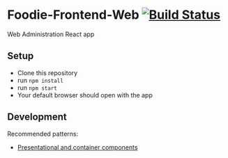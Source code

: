 # Foodie-Frontend-Web [![Build Status](https://travis-ci.org/TP-Foodie/Foodie-Frontend-Web.svg?branch=master)](https://travis-ci.org/TP-Foodie/Foodie-Frontend-Web)
Web Administration React app

## Setup

- Clone this repository
- run `npm install`
- run `npm start`
- Your default browser should open with the app

## Development

Recommended patterns:  
- [Presentational and container components](https://medium.com/@dan_abramov/smart-and-dumb-components-7ca2f9a7c7d0)


